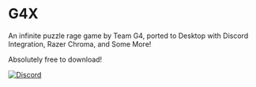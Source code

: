 # G4X
An infinite puzzle rage game by Team G4, ported to Desktop with Discord Integration, Razer Chroma, and Some More!

Absolutely free to download!

[![Discord][1]][2]

[1]:  https://discordapp.com/api/guilds/632990721552678923/widget.png?style=banner2
[2]:  http://discord.gg/BKB4ft2
